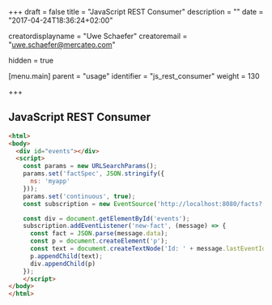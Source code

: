 +++
draft = false
title = "JavaScript REST Consumer"
description = ""
date = "2017-04-24T18:36:24+02:00"

creatordisplayname = "Uwe Schaefer"
creatoremail = "uwe.schaefer@mercateo.com"

hidden = true

[menu.main]
parent = "usage"
identifier = "js_rest_consumer"
weight = 130


+++

## JavaScript REST Consumer

```html
<html>
<body>
  <div id="events"></div>
  <script>
    const params = new URLSearchParams();
    params.set('factSpec', JSON.stringify({
      ns: 'myapp'
    }));
    params.set('continuous', true);
    const subscription = new EventSource('http://localhost:8080/facts?' + params.toString());

    const div = document.getElementById('events');
    subscription.addEventListener('new-fact', (message) => {
      const fact = JSON.parse(message.data);
      const p = document.createElement('p');
      const text = document.createTextNode('Id: ' + message.lastEventId + ' ' + JSON.stringify(fact.payload));
      p.appendChild(text);
      div.appendChild(p)
    });
    </script>
</body>
</html>

```
